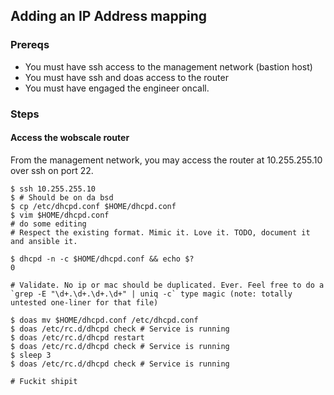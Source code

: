 ## Adding an IP Address mapping

### Prereqs

* You must have ssh access to the management network (bastion host)
* You must have ssh and doas access to the router
* You must have engaged the engineer oncall.

### Steps

#### Access the wobscale router

From the management network, you may access the router at 10.255.255.10 over ssh on port 22.

```
$ ssh 10.255.255.10
$ # Should be on da bsd
$ cp /etc/dhcpd.conf $HOME/dhcpd.conf
$ vim $HOME/dhcpd.conf
# do some editing
# Respect the existing format. Mimic it. Love it. TODO, document it and ansible it.

$ dhcpd -n -c $HOME/dhcpd.conf && echo $?
0

# Validate. No ip or mac should be duplicated. Ever. Feel free to do a `grep -E "\d+.\d+.\d+.\d+" | uniq -c` type magic (note: totally untested one-liner for that file)

$ doas mv $HOME/dhcpd.conf /etc/dhcpd.conf
$ doas /etc/rc.d/dhcpd check # Service is running
$ doas /etc/rc.d/dhcpd restart
$ doas /etc/rc.d/dhcpd check # Service is running
$ sleep 3
$ doas /etc/rc.d/dhcpd check # Service is running

# Fuckit shipit
```


